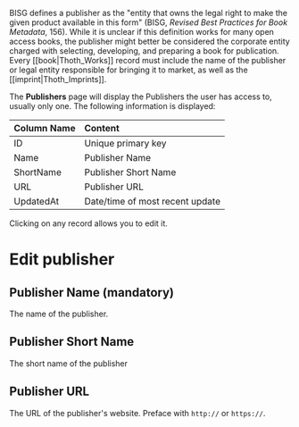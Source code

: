 BISG defines a publisher as the "entity that owns the legal right to make the given product available in this
form" (BISG, _Revised Best Practices for Book Metadata_, 156). While it is unclear if this definition works for many open access books, the publisher might better be considered the corporate entity charged with selecting, developing, and preparing a book for publication. Every [[book|Thoth_Works]] record must include the name of the publisher or legal entity responsible for bringing it to market, as well as the [[imprint|Thoth_Imprints]].

The **Publishers** page will display the Publishers the user has access to, usually only one. The following information is displayed:

| Column Name  | Content      |
| :---         | :---          | 
| ID           | Unique primary key    | 
| Name         | Publisher Name |
| ShortName    | Publisher Short Name |
| URL          | Publisher URL |
| UpdatedAt    | Date/time of most recent update |

Clicking on any record allows you to edit it.

# Edit publisher

## Publisher Name (mandatory)

The name of the publisher.

## Publisher Short Name

The short name of the publisher

## Publisher URL

The URL of the publisher's website. Preface with `http://` or `https://`.
